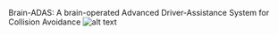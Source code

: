 Brain-ADAS: A brain-operated Advanced Driver-Assistance System for Collision Avoidance
![alt text](https://raw.githubusercontent.com/hesham-akmal/Brain-ADAS/master/block_diagram.png)
